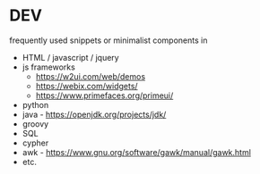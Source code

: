 # DEV

frequently used snippets or minimalist components in
* HTML / javascript / jquery
* js frameworks
  * https://w2ui.com/web/demos
  * https://webix.com/widgets/
  * https://www.primefaces.org/primeui/
* python
* java - https://openjdk.org/projects/jdk/
* groovy
* SQL
* cypher
* awk - https://www.gnu.org/software/gawk/manual/gawk.html
* etc.
